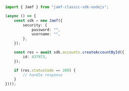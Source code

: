 <!-- Start SDK Example Usage -->
```typescript
import { Jamf } from "jamf-classic-sdk-nodejs";

(async () => {
    const sdk = new Jamf({
        security: {
            password: "",
            username: "",
        },
    });

    const res = await sdk.accounts.createAccountById({
        id: 437973,
    });

    if (res.statusCode == 200) {
        // handle response
    }
})();

```
<!-- End SDK Example Usage -->